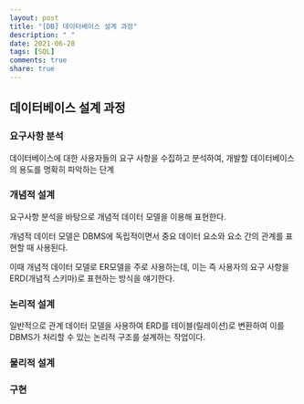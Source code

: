 ```yaml
---
layout: post
title: "[DB] 데이터베이스 설계 과정"
description: " "
date: 2021-06-28
tags: [SQL]
comments: true
share: true
---
```


## 데이터베이스 설계 과정

### 요구사항 분석

데이터베이스에 대한 사용자들의 요구 사항을 수집하고 분석하여, 개발할 데이터베이스의 용도를 명확히 파악하는 단계

### 개념적 설계

요구사항 분석을 바탕으로 개념적 데이터 모델을 이용해 표현한다.

개념적 데이터 모델은 DBMS에 독립적이면서 중요 데이터 요소와 요소 간의 관계를 표현할 때 사용된다.

이때 개념적 데이터 모델로 ER모델을 주로 사용하는데, 이는 즉 사용자의 요구 사항을 ERD(개념적 스키마)로 표현하는 방식을 얘기한다.

### 논리적 설계

일반적으로 관계 데이터 모델을 사용하여 ERD를 테이블(릴레이션)로 변환하여 이를 DBMS가 처리할 수 있는 논리적 구조를 설계하는 작업이다.

### 물리적 설계

### 구현
